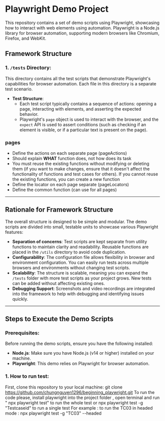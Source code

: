 # Playwright Demo Project

This repository contains a set of demo scripts using Playwright, showcasing how to interact with web elements using automation. Playwright is a Node.js library for browser automation, supporting modern browsers like Chromium, Firefox, and WebKit.

## Framework Structure

### 1. **`/tests` Directory**:
   This directory contains all the test scripts that demonstrate Playwright's capabilities for browser automation. Each file in this directory is a separate test scenario.

   - **Test Structure**: 
     - Each test script typically contains a sequence of actions: opening a page, interacting with elements, and asserting the expected behavior.
     - Playwright's `page` object is used to interact with the browser, and the `expect` API is used to assert conditions (such as checking if an element is visible, or if a particular text is present on the page).

### pages
- Define the actions on each separate page (pageActions)
- Should explain **WHAT** function does, not how does its task
- You must reuse the existing functions without modifying or deleting them (if you want to make changes, ensure that it doesn't affect the functionality of functions and test cases for others). If you cannot reuse the existing functions, you can create a new function
- Define the locator on each page separate (pageLocators)
- Define the common function (can use for all pages)

---

## Rationale for Framework Structure

The overall structure is designed to be simple and modular. The demo scripts are divided into small, testable units to showcase various Playwright features:

- **Separation of concerns**: Test scripts are kept separate from utility functions to maintain clarity and readability. Reusable functions are placed in the `/utils` directory to avoid code duplication.
- **Configurability**: The configuration file allows flexibility in browser and environment configuration. You can easily run tests across multiple browsers and environments without changing test scripts.
- **Scalability**: The structure is scalable, meaning you can expand the `/tests` folder with more test scripts as your project grows. New tests can be added without affecting existing ones.
- **Debugging Support**: Screenshots and video recordings are integrated into the framework to help with debugging and identifying issues quickly.

---

## Steps to Execute the Demo Scripts

### Prerequisites:
Before running the demo scripts, ensure you have the following installed:
- **Node.js**: Make sure you have Node.js (v14 or higher) installed on your machine.
- **Playwright**: This demo relies on Playwright for browser automation.

### 1. **How to run test**:
   First, clone this repository to your local machine:
   git clone https://github.com/chungnguyen1296/beginning_playwright.git
    To run the code please, install playwright into the project folder , open terminal and run " npx playwright test" to run the whole test or npx playwright test -g "Testcaseid" to run a  single test
For example : to run the TC03 in headed mode :   npx playwright test -g "TC03" --headed 
    
